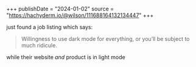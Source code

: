 +++
publishDate = "2024-01-02"
source = "https://hachyderm.io/@wilson/111688164132134447"
+++

just found a job listing which says:

> Willingness to use dark mode for everything, or you’ll be subject to much ridicule.

while their website _and_ product is in light mode
